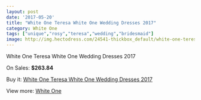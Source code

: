 ```yaml
---
layout: post
date: '2017-05-20'
title: "White One Teresa White One Wedding Dresses 2017"
category: White One
tags: ["unique","rosy","teresa","wedding","bridesmaid"]
image: http://img.hectodress.com/24541-thickbox_default/white-one-teresa-white-one-wedding-dresses-2013.jpg
---
```

White One Teresa White One Wedding Dresses 2017

On Sales: **$263.84**
<a href="https://www.hectodress.com/white-one/11268-white-one-teresa-white-one-wedding-dresses-2013.html"><amp-img layout="responsive" width="600" height="600" src="//img.hectodress.com/24541-thickbox_default/white-one-teresa-white-one-wedding-dresses-2013.jpg" alt="White One Teresa White One Wedding Dresses 2017 0" /></a>
<a href="https://www.hectodress.com/white-one/11268-white-one-teresa-white-one-wedding-dresses-2013.html"><amp-img layout="responsive" width="600" height="600" src="//img.hectodress.com/24543-thickbox_default/white-one-teresa-white-one-wedding-dresses-2013.jpg" alt="White One Teresa White One Wedding Dresses 2017 1" /></a>
<a href="https://www.hectodress.com/white-one/11268-white-one-teresa-white-one-wedding-dresses-2013.html"><amp-img layout="responsive" width="600" height="600" src="//img.hectodress.com/24542-thickbox_default/white-one-teresa-white-one-wedding-dresses-2013.jpg" alt="White One Teresa White One Wedding Dresses 2017 2" /></a>

Buy it: [White One Teresa White One Wedding Dresses 2017](https://www.hectodress.com/white-one/11268-white-one-teresa-white-one-wedding-dresses-2013.html "White One Teresa White One Wedding Dresses 2017")

View more: [White One](https://www.hectodress.com/177-white-one "White One")